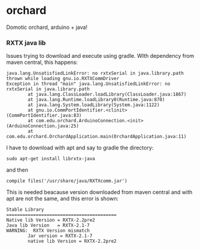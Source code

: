 # orchard
Domotic orchard, arduino + java!

### RXTX java lib

Issues trying to download and execute using gradle. WIth dependency from maven central, this happens:

```
java.lang.UnsatisfiedLinkError: no rxtxSerial in java.library.path thrown while loading gnu.io.RXTXCommDriver
Exception in thread "main" java.lang.UnsatisfiedLinkError: no rxtxSerial in java.library.path
        at java.lang.ClassLoader.loadLibrary(ClassLoader.java:1867)
        at java.lang.Runtime.loadLibrary0(Runtime.java:870)
        at java.lang.System.loadLibrary(System.java:1122)
        at gnu.io.CommPortIdentifier.<clinit>(CommPortIdentifier.java:83)
        at com.edu.orchard.ArduinoConnection.<init>(ArduinoConnection.java:25)
        at com.edu.orchard.OrchardApplication.main(OrchardApplication.java:11)
```
I have to download with apt and say to gradle the directory:

```
sudo apt-get install librxtx-java
```
and then 

```
compile files('/usr/share/java/RXTXcomm.jar')
```
This is needed beacause version downloaded from maven central and with apt are not the same, and this error is shown:

```
Stable Library
=========================================
Native lib Version = RXTX-2.2pre2
Java lib Version   = RXTX-2.1-7
WARNING:  RXTX Version mismatch
        Jar version = RXTX-2.1-7
        native lib Version = RXTX-2.2pre2

```